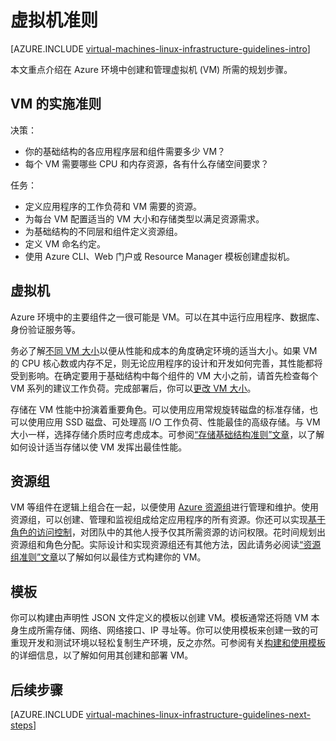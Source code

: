 <properties
	pageTitle="Linux 虚拟机准则 |Azure"
	description="了解将 Linux 虚拟机部署到 Azure 中的关键设计和实施准则"
	documentationCenter=""
	services="virtual-machines-linux"
	authors="iainfoulds"
	manager="timlt"
	editor=""
	tags="azure-resource-manager"/>  


<tags
	ms.service="virtual-machines-linux"
	ms.workload="infrastructure-services"
	ms.tgt_pltfrm="vm-linux"
	ms.devlang="na"
	ms.topic="article"
	ms.date="09/08/2016"
	wacn.date=""
	ms.author="iainfou"/>  


# 虚拟机准则

[AZURE.INCLUDE [virtual-machines-linux-infrastructure-guidelines-intro](../../includes/virtual-machines-linux-infrastructure-guidelines-intro.md)]

本文重点介绍在 Azure 环境中创建和管理虚拟机 (VM) 所需的规划步骤。

## VM 的实施准则
决策：

- 你的基础结构的各应用程序层和组件需要多少 VM？
- 每个 VM 需要哪些 CPU 和内存资源，各有什么存储空间要求？

任务：

- 定义应用程序的工作负荷和 VM 需要的资源。
- 为每台 VM 配置适当的 VM 大小和存储类型以满足资源需求。
- 为基础结构的不同层和组件定义资源组。
- 定义 VM 命名约定。
- 使用 Azure CLI、Web 门户或 Resource Manager 模板创建虚拟机。

## 虚拟机

Azure 环境中的主要组件之一很可能是 VM。可以在其中运行应用程序、数据库、身份验证服务等。

务必了解[不同 VM 大小](/documentation/articles/virtual-machines-linux-sizes/)以便从性能和成本的角度确定环境的适当大小。如果 VM 的 CPU 核心数或内存不足，则无论应用程序的设计和开发如何完善，其性能都将受到影响。在确定要用于基础结构中每个组件的 VM 大小之前，请首先检查每个 VM 系列的建议工作负荷。完成部署后，你可以[更改 VM 大小](/documentation/articles/virtual-machines-linux-change-vm-size/)。

存储在 VM 性能中扮演着重要角色。可以使用应用常规旋转磁盘的标准存储，也可以使用应用 SSD 磁盘、可处理高 I/O 工作负荷、性能最佳的高级存储。与 VM 大小一样，选择存储介质时应考虑成本。可参阅[“存储基础结构准则”文章](/documentation/articles/virtual-machines-linux-infrastructure-storage-solutions-guidelines/)，以了解如何设计适当存储以使 VM 发挥出最佳性能。


## 资源组
VM 等组件在逻辑上组合在一起，以便使用 [Azure 资源组](/documentation/articles/resource-group-overview/)进行管理和维护。使用资源组，可以创建、管理和监视组成给定应用程序的所有资源。你还可以实现[基于角色的访问控制](/documentation/articles/role-based-access-control-what-is/)，对团队中的其他人授予仅其所需资源的访问权限。花时间规划出资源组和角色分配。实际设计和实现资源组还有其他方法，因此请务必阅读[“资源组准则”文章](/documentation/articles/virtual-machines-linux-infrastructure-resource-groups-guidelines/)以了解如何以最佳方式构建你的 VM。


## 模板 
你可以构建由声明性 JSON 文件定义的模板以创建 VM。模板通常还将随 VM 本身生成所需存储、网络、网络接口、IP 寻址等。你可以使用模板来创建一致的可重现开发和测试环境以轻松复制生产环境，反之亦然。可参阅有关[构建和使用模板](/documentation/articles/resource-group-overview/#template-deployment)的详细信息，以了解如何用其创建和部署 VM。


## <a name="next-steps"></a>后续步骤
[AZURE.INCLUDE [virtual-machines-linux-infrastructure-guidelines-next-steps](../../includes/virtual-machines-linux-infrastructure-guidelines-next-steps.md)]

<!---HONumber=Mooncake_1017_2016-->